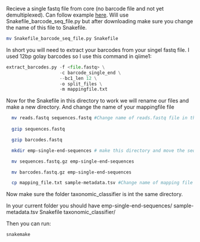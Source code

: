Recieve a single fastq file from core (no barcode file and not yet demultiplexed). Can follow example [here](https://forum.qiime2.org/t/problems-with-fastq-files-paired-end-without-barcode-file/960/2). Will use Snakefile_barcode_seq_file.py but after downloading make sure you change the name of this file to Snakefile.

```bash
mv Snakefile_barcode_seq_file.py Snakefile
```

In short you will need to extract your barcodes from your singel fastq file. I used 12bp golay barcodes so I use this command in qiime1:

```python
extract_barcodes.py -f <file.fastq> \
                    -c barcode_single_end \
                    --bc1_len 12 \
                    -o split_files \
                    -m mappingfile.txt
```

Now for the Snakefile in this directory to work we will rename our files and make a new directory. And change the name of your mappingfile  file

```bash
  mv reads.fastq sequences.fastq #Change name of reads.fastq file in the split_files/ folder after running the above code
  
  gzip sequences.fastq 

  gzip barcodes.fastq 

  mkdir emp-single-end-sequences # make this directory and move the sequences and barcodes file into this directory

  mv sequences.fastq.gz emp-single-end-sequences

  mv barcodes.fastq.gz emp-single-end-sequences

  cp mapping_file.txt sample-metadata.tsv #Change name of mapping file
```
Now make sure the folder taxonomic_classifier is int the same directory.

In your current folder you should have
emp-single-end-sequences/   sample-metadata.tsv  Snakefile  taxonomic_classifier/

Then you can run:
```bash
snakemake
```

